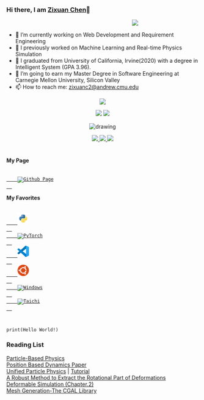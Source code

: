 ### Hi there, I am [Zixuan Chen](https://amoschenzixuan.github.io/)👋 
<img src="https://media4.giphy.com/media/1H7wK6RCCExDMaSS1g/giphy.gif?cid=ecf05e473mieymcufy87m9tselxdtxjnjms26fwrgbbmw51m&rid=giphy.gif&ct=g" width="175px" align="right" ><br>


<!--
**AmosChenZixuan/AmosChenZixuan** is a ✨ _special_ ✨ repository because its `README.md` (this file) appears on your GitHub profile.

Here are some ideas to get you started:

- 🔭 I’m currently working on ...
- 🌱 I’m currently learning ...
- 👯 I’m looking to collaborate on ...
- 🤔 I’m looking for help with ...
- 💬 Ask me about ...
- 📫 How to reach me: ...
- 😄 Pronouns: ...
- ⚡ Fun fact: ...
-->

- 🔭 I’m currently working on Web Development and Requirement Engineering
- 🌱 I previously worked on Machine Learning and Real-time Physics Simulation
- 👯 I graduated from University of California, Irvine(2020) with a degree in Intelligent System (GPA 3.96).
- 🤔 I’m going to earn my Master Degree in Software Engineering at Carnegie Mellon University, Silicon Valley
- 📫 How to reach me: zixuanc2@andrew.cmu.edu

<p align="center">
  <a href="https://github.com/AmosChenZixuan">
    <img
      align="center"
      src="https://github-profile-trophy.vercel.app/?username=AmosChenZixuan&theme=onedark&no-frame=true&row=1&&margin-w=20&no-bg=true"
    />
  </a>
</a>
</p>

<p align='center'>
  <img height="160em" src="https://github-readme-stats.vercel.app/api?username=AmosChenZixuan&count_private=True&theme=dark">
  <img height="160em" src="https://github-readme-stats.vercel.app/api/top-langs?username=AmosChenZixuan&layout=compact&count_private=True&theme=dark&hide=jupyter%20notebook&langs_count=10">
</p>

<p align='center'>
  <img align="center" height="265em" src="https://activity-graph.herokuapp.com/graph?username=AmosChenZixuan&theme=rogue" alt="drawing"/>
</p>

<p align='center'>
  <!--<a href="https://github.com/AmosChenZixuan">
    <img src="https://badges.pufler.dev/visits/AmosChenZixuan/AmosChenZixuan?style=flat-square&color=black&logo=github">
  </a>-->
  <a href="https://github.com/AmosChenZixuan">
    <img src="https://badges.pufler.dev/years/AmosChenZixuan?style=flat-square&color=black&logo=github">
  </a>
  <a href="https://github.com/AmosChenZixuan?tab=repositories">
    <img src="https://badges.pufler.dev/repos/AmosChenZixuan?style=flat-square&color=black&logo=github&count_private=True">
  </a>
  <!--<a href="https://gist.github.com/AmosChenZixuan">
    <img src="https://badges.pufler.dev/gists/AmosChenZixuan?style=flat-square&color=black&logo=github">
  </a>-->
  <a href="https://github.com/AmosChenZixuan">
    <img src="https://badges.pufler.dev/updated/AmosChenZixuan/AmosChenZixuan?style=flat-square&color=black&logo=github">
  </a>
</p>

<h1></h1>

**My Page**

<a href='https://amoschenzixuan.github.io/'>
  <code>
    <img height="30" src='https://github.com/AmosChenZixuan/amoschenzixuan.github.io/blob/master/assets/img/avatar-icon.png'
         alt='Github Page'>
  </code>
</a>

**My Favorites**

<a href='https://www.python.org/'>
  <code>
    <img height="30" src="https://raw.githubusercontent.com/github/explore/80688e429a7d4ef2fca1e82350fe8e3517d3494d/topics/python/python.png" alt="Python" title="Python">
  </code>
</a>
<a href='https://pytorch.org/'>
  <code>
    <img height="30" src="https://pytorch.org/assets/images/pytorch-logo.png" alt="PyTorch" title="PyTorch">
  </code>
</a>
<a href='https://code.visualstudio.com/'>
  <code>
    <img height="30" src="https://raw.githubusercontent.com/github/explore/80688e429a7d4ef2fca1e82350fe8e3517d3494d/topics/visual-studio-code/visual-studio-code.png" alt="VSCode" title="VSCode">
  </code>
</a>
<a href='https://ubuntu.com/'>
  <code>
    <img height="30" src="https://raw.githubusercontent.com/github/explore/80688e429a7d4ef2fca1e82350fe8e3517d3494d/topics/ubuntu/ubuntu.png" alt="Ubuntu" title="Ubuntu">
  </code>
</a>
<a href=''>
  <code>
    <img height="30" src="https://upload.wikimedia.org/wikipedia/commons/thumb/5/5f/Windows_logo_-_2012.svg/1200px-Windows_logo_-_2012.svg.png" alt="Windows" title="Windows">
  </code>
</a>
<a href='https://github.com/taichi-dev/taichi'>
  <code>
    <img height="30" src="https://taichi.cool/logo.svg" alt="Taichi" title="Taichi">
  </code>
</a>

<h1></h1>

```text
print(Hello World!)
```
### Reading List
[Particle-Based Physics](http://obi.virtualmethodstudio.com/manual/6.2/index.html)\
[Position Based Dynamics Paper](http://mmacklin.com/EG2015PBD.pdf)\
[Unified Particle Physics](https://mmacklin.com/uppfrta_preprint.pdf) |  [Tutorial](http://mmacklin.com/flex_eurographics_tutorial.pdf)\
[A Robust Method to Extract the Rotational Part of Deformations](https://animation.rwth-aachen.de/media/papers/2016-MIG-StableRotation.pdf)\
[Deformable Simulation (Chapter.2)](https://tel.archives-ouvertes.fr/tel-01761851/file/TH2018GOLECKAROLINA.pdf)\
[Mesh Generation-The CGAL Library](https://www.cgal.org/)



